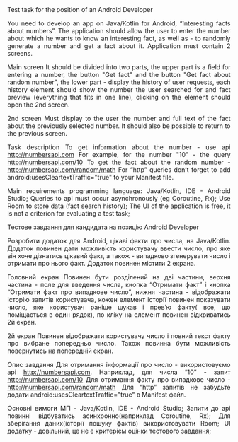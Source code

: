 <div align="justify">Test task for the position of an Android Developer<br>

You need to develop an app on Java/Kotlin for Android, “Interesting facts about numbers”. 
The application should allow the user to enter the number about which he wants to know an interesting fact, as well as - to randomly generate a number and get a fact about it. 
Application must contain 2 screens.

Main screen
It should be divided into two parts, the upper part is a field for entering a number, the button "Get fact" and the button "Get fact about random number", the lower part - display the history of user requests, each history element should show the number the user searched for and fact preview (everything that fits in one line), clicking on the element should open the 2nd screen.

2nd screen
Must display to the user the number and full text of the fact about the previously selected number. It should also be possible to return to the previous screen.

Task description
To get information about the number - use api http://numbersapi.com
For example, for the number "10" - the query http://numbersapi.com/10
To get the fact about the random number - http://numbersapi.com/random/math
For “http” queries don’t forget to add android:usesCleartextTraffic="true" to your Manifest file.

Main requirements
programming language: Java/Kotlin, IDE - Android Studio;
Queries to api must occur asynchronously (eg Coroutine, Rx);
Use Room to store data (fact search history);
The UI of the application is free, it is not a criterion for evaluating a test task;

Тестове завдання для кандидата на позицію Android Developer
 
Розробити додаток для Android, цікаві факти про числа, на Java/Kotlin. Додаток повинен дати можливість користувачу ввести число, про яке він хоче дізнатись цікавий факт, а також - випадково згенерувати число і отримати про нього факт. Додаток повинен містити 2 екрана.

Головний екран
Повинен бути розділений на дві частини, верхня частина - поле для введення числа, кнопка “Отримати факт” і кнопка “Отримати факт про випадкове число”, нижня частина - відображати історію запитів користувача, кожен елемент історії повинен показувати число, яке користувач раніше шукав і прев’ю факту( все, що поміщається в один рядок), по кліку на елемент повинен відкриватись 2й екран.

2й екран
Повинен відображати користувачу число і повний текст факту про вибране попередньо число. Також повинна бути можливість повернутись на попередній екран.

Опис завдання
Для отримання інформації про число - використовуємо api http://numbersapi.com. Наприклад, для числа “10” - запит http://numbersapi.com/10
Для отримання факту про випадкове число - http://numbersapi.com/random/math
Для “http” запитів не забудьте додати android:usesCleartextTraffic="true" в Manifest файл.

Основні вимоги
МП - Java/Kotlin, IDE - Android Studio;
Запити до api повинні відбуватись асинхронно(наприклад Coroutine, Rx);
Для зберігання даних(історії пошуку фактів) використовувати Room;
UI додатку - довільний, це не є критерієм оцінки тестового завдання;
</div>
